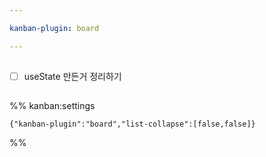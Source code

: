 ```yaml
---

kanban-plugin: board

---
```


## 

- [ ] useState 만든거 정리하기


## 





%% kanban:settings
```
{"kanban-plugin":"board","list-collapse":[false,false]}
```
%%